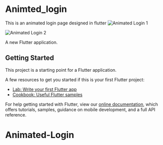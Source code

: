 # Animted_login
This is an animated login page designed in flutter
![Animated Login 1](https://user-images.githubusercontent.com/62157938/114923181-2c61e300-9e35-11eb-8945-540a8873279f.jpg)


![Animated Login 2](https://user-images.githubusercontent.com/62157938/114923189-2f5cd380-9e35-11eb-9ef4-532913f17a82.jpg)

A new Flutter application.

## Getting Started

This project is a starting point for a Flutter application.

A few resources to get you started if this is your first Flutter project:

- [Lab: Write your first Flutter app](https://flutter.dev/docs/get-started/codelab)
- [Cookbook: Useful Flutter samples](https://flutter.dev/docs/cookbook)

For help getting started with Flutter, view our
[online documentation](https://flutter.dev/docs), which offers tutorials,
samples, guidance on mobile development, and a full API reference.
# Animated-Login
